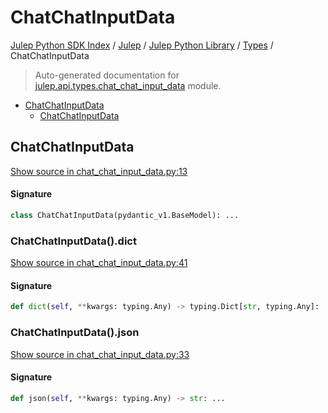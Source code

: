 # ChatChatInputData

[Julep Python SDK Index](../../../README.md#julep-python-sdk-index) / [Julep](../../index.md#julep) / [Julep Python Library](../index.md#julep-python-library) / [Types](./index.md#types) / ChatChatInputData

> Auto-generated documentation for [julep.api.types.chat_chat_input_data](../../../../../../../julep/api/types/chat_chat_input_data.py) module.

- [ChatChatInputData](#chatchatinputdata)
  - [ChatChatInputData](#chatchatinputdata-1)

## ChatChatInputData

[Show source in chat_chat_input_data.py:13](../../../../../../../julep/api/types/chat_chat_input_data.py#L13)

#### Signature

```python
class ChatChatInputData(pydantic_v1.BaseModel): ...
```

### ChatChatInputData().dict

[Show source in chat_chat_input_data.py:41](../../../../../../../julep/api/types/chat_chat_input_data.py#L41)

#### Signature

```python
def dict(self, **kwargs: typing.Any) -> typing.Dict[str, typing.Any]: ...
```

### ChatChatInputData().json

[Show source in chat_chat_input_data.py:33](../../../../../../../julep/api/types/chat_chat_input_data.py#L33)

#### Signature

```python
def json(self, **kwargs: typing.Any) -> str: ...
```